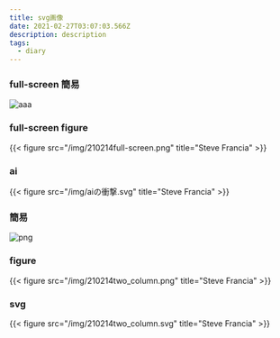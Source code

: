 ```yaml
---
title: svg画像
date: 2021-02-27T03:07:03.566Z
description: description
tags:
  - diary
---
```

### full-screen 簡易

![aaa](/img/210214full-screen.png)

### full-screen figure
{{< figure src="/img/210214full-screen.png" title="Steve Francia" >}}


### ai
{{< figure src="/img/aiの衝撃.svg" title="Steve Francia" >}}

### 簡易[]()
![png](/img/210214two_column.png)

### figure
{{< figure src="/img/210214two_column.png" title="Steve Francia" >}}

### svg
{{< figure src="/img/210214two_column.svg" title="Steve Francia" >}}
